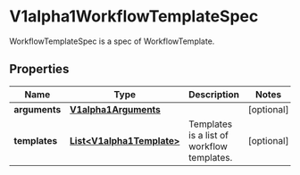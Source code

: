 

# V1alpha1WorkflowTemplateSpec

WorkflowTemplateSpec is a spec of WorkflowTemplate.
## Properties

Name | Type | Description | Notes
------------ | ------------- | ------------- | -------------
**arguments** | [**V1alpha1Arguments**](V1alpha1Arguments.md) |  |  [optional]
**templates** | [**List&lt;V1alpha1Template&gt;**](V1alpha1Template.md) | Templates is a list of workflow templates. |  [optional]



